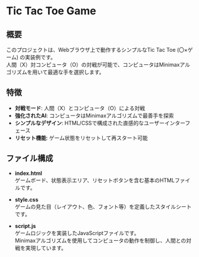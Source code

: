 # Tic Tac Toe Game

## 概要

このプロジェクトは、Webブラウザ上で動作するシンプルなTic Tac Toe (〇×ゲーム) の実装例です。  
人間（X）対コンピュータ（O）の対戦が可能で、コンピュータはMinimaxアルゴリズムを用いて最適な手を選択します。

## 特徴

- **対戦モード**: 人間（X）とコンピュータ（O）による対戦
- **強化されたAI**: コンピュータはMinimaxアルゴリズムで最善手を探索
- **シンプルなデザイン**: HTML/CSSで構成された直感的なユーザーインターフェース
- **リセット機能**: ゲーム状態をリセットして再スタート可能

## ファイル構成

- **index.html**  
  ゲームボード、状態表示エリア、リセットボタンを含む基本のHTMLファイルです。

- **style.css**  
  ゲームの見た目（レイアウト、色、フォント等）を定義したスタイルシートです。

- **script.js**  
  ゲームロジックを実装したJavaScriptファイルです。  
  Minimaxアルゴリズムを使用してコンピュータの動作を制御し、人間との対戦を実現しています。

